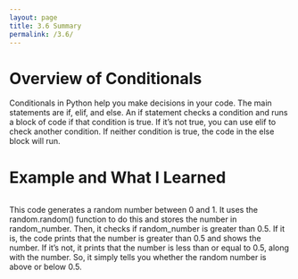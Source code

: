 ```yaml
---
layout: page
title: 3.6 Summary
permalink: /3.6/
---
```

<h1>Overview of Conditionals</h1>

Conditionals in Python help you make decisions in your code. The main statements are if, elif, and else. An if statement checks a condition and runs a block of code if that condition is true. If it’s not true, you can use elif to check another condition. If neither condition is true, the code in the else block will run.

<h1>Example and What I Learned</h1>

<img src= "{{site.baseurl}}/images/notebooks/image copy 17.png" alt = "">

This code generates a random number between 0 and 1. It uses the random.random() function to do this and stores the number in random_number. Then, it checks if random_number is greater than 0.5. If it is, the code prints that the number is greater than 0.5 and shows the number. If it’s not, it prints that the number is less than or equal to 0.5, along with the number. So, it simply tells you whether the random number is above or below 0.5.

